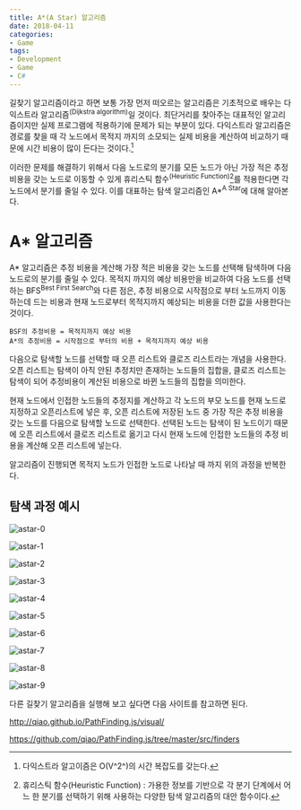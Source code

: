 ```yaml
---
title: A*(A Star) 알고리즘
date: 2018-04-11
categories:
- Game
tags:
- Development
- Game
- C#
---
```


 길찾기 알고리즘이라고 하면 보통 가장 먼저 떠오르는 알고리즘은 기초적으로 배우는 다익스트라 알고리즘<sup>(Dijkstra algorithm)</sup>일 것이다. 최단거리를 찾아주는 대표적인 알고리즘이지만 실제 프로그램에 적용하기에 문제가 되는 부분이 있다. 다익스트라 알고리즘은 경로를 찾을 때 각 노드에서 목적지 까지의 소모되는 실제 비용을 계산하여 비교하기 때문에 시간 비용이 많이 든다는 것이다.[^Dijkstra-Time]

[^Dijkstra-Time]: 다익스트라 알고이즘은 O(V^2^)의 시간 복잡도를 갖는다.

 이러한 문제를 해결하기 위해서 다음 노드로의 분기를 모든 노드가 아닌 가장 적은 추정 비용을 갖는 노드로 이동할 수 있게 휴리스틱 함수<sup>(Heuristic Function)</sup>[^Heuristic-Function]를 적용한다면 각 노드에서 분기를 줄일 수 있다. 이를 대표하는 탐색 알고리즘인 A*<sup>A Star</sup>에 대해 알아본다.

[^Heuristic-Function]: 휴리스틱 함수(Heuristic Function) : 가용한 정보를 기반으로 각 분기 단계에서 어느 한 분기를 선택하기 위해 사용하는 다양한 탐색 알고리즘의 대안 함수이다.

# A* 알고리즘

 A* 알고리즘은 추정 비용을 계산해 가장 적은 비용을 갖는 노드를 선택해 탐색하며 다음 노드로의 분기를 줄일 수 있다.  목적지 까지의 예상 비용만을 비교하여 다음 노드를 선택하는 BFS<sup>Best First Search</sup>와 다른 점은, 추정 비용으로 시작점으로 부터 노드까지 이동하는데 드는 비용과 현재 노드로부터 목적지까지 예상되는 비용을 더한 값을 사용한다는 것이다.

```
BSF의 추정비용 = 목적지까지 예상 비용
A*의 추정비용 = 시작점으로 부터의 비용 + 목적지까지 예상 비용
```

 다음으로 탐색할 노드를 선택할 때 오픈 리스트와 클로즈 리스트라는 개념을 사용한다. 오픈 리스트는 탐색이 아직 안된 추정치만 존재하는 노드들의 집합을, 클로즈 리스트는 탐색이 되어 추정비용이 계산된 비용으로 바뀐 노드들의 집합을 의미한다.

 현재 노드에서 인접한 노드들의 추정지를 계산하고 각 노드의 부모 노드를 현재 노드로 지정하고 오픈리스트에 넣은 후, 오픈 리스트에 저장된 노드 중 가장 작은 추정 비용을 갖는 노드를 다음으로 탐색할 노드로 선택한다. 선택된 노드는 탐색이 된 노드이기 때문에 오픈 리스트에서 클로즈 리스트로 옮기고 다시 현재 노드에 인접한 노드들의 추정 비용을 계산해 오픈 리스트에 넣는다. 

 알고리즘이 진행되면 목적지 노드가 인접한 노드로 나타날 때 까지 위의 과정을 반복한다.

## 탐색 과정 예시

![astar-0](https://user-images.githubusercontent.com/18159012/38462570-6850a3a0-3b24-11e8-8bc8-9513b1ccfc74.png)

![astar-1](https://user-images.githubusercontent.com/18159012/38462574-748d2116-3b24-11e8-8bd9-e9060a714cc1.png)

![astar-2](https://user-images.githubusercontent.com/18159012/38462575-7cb1c932-3b24-11e8-802e-80140d2ade2b.png)

![astar-3](https://user-images.githubusercontent.com/18159012/38462577-83709a1e-3b24-11e8-9297-38346867375c.png)

![astar-4](https://user-images.githubusercontent.com/18159012/38462580-8b912b1e-3b24-11e8-8868-4ca62110d15c.png)

![astar-5](https://user-images.githubusercontent.com/18159012/38462584-98e1e862-3b24-11e8-9d16-ed8894fb41fa.png)

![astar-6](https://user-images.githubusercontent.com/18159012/38462586-a2141810-3b24-11e8-9bca-e89e998650a7.png)

![astar-7](https://user-images.githubusercontent.com/18159012/38462588-aa9010b6-3b24-11e8-9a3b-927278b456a9.png)

![astar-8](https://user-images.githubusercontent.com/18159012/38462655-c80c7390-3b25-11e8-8746-61b718b2865f.png)

![astar-9](https://user-images.githubusercontent.com/18159012/38462662-dc7fef32-3b25-11e8-85f0-0aad2390fc03.png)

다른 길찾기 알고리즘을 실행해 보고 싶다면 다음 사이트를 참고하면 된다.

http://qiao.github.io/PathFinding.js/visual/

https://github.com/qiao/PathFinding.js/tree/master/src/finders